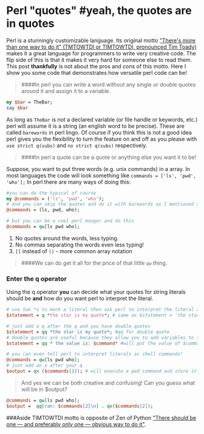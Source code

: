 # Perl "quotes" #yeah, the quotes are in quotes

Perl is a stunningly customizable language. Its original motto ["There's more than one way to do it" (TMTOWTDI or TIMTOWTDI, pronounced Tim Toady)](https://en.wikipedia.org/wiki/There%27s_more_than_one_way_to_do_it) makes it a great language for programmers to write very creative code. The flip side of this is that it makes it very hard for someone else to read them. This post **thankfully** is not about the pros and cons of this motto. Here I show you some code that demonstrates how versatile perl code can be!

>####In perl you can write a word without any single or double quotes around it and assign it to a variable. 

```perl
my $bar = TheBar;
say $bar
```
As long as `TheBar` is not a declared variable (or file handle or keywords, etc.) perl will assume it is a string (an english word to be precise). These are called  `barewords` in perl lingo. Of course if you think this is not a good idea perl gives you the flexibility to turn the feature on and off as you please with `use strict q(subs)`  and `no strict q(subs)` respectively.

>####In perl a quote can be a quote or anything else you want it to be!

Suppose, you want to put three words (e.g. unix commands) in a array. In most languages the code will look something like `commands = ['ls', 'pwd', 'who'];` In perl there are many ways of doing this:

```perl
#you can do the typical of course 
my @commands = ('ls', 'pwd', 'who');
# and you can skip the quotes and do it with barewords as I mentioned above
@commands = (ls, pwd, who); 

# but you can be a cool perl monger and do this 
@commands = qw[ls pwd who];
``` 
1. No quotes around the words, less typing.
2. No commas separating the words even less typing!
2. `[]` instead of `()` - more common array notation

>####We can do get it all for the price of that little `qw` thing.

### Enter the q operator

Using the q operator **you** can decide what your quotes for string literals should be **and** how do you want perl to interpret the literal.  

```perl
# use two *s to mark a literal then ask perl to interpret the literal as a single quoted string 
$statement = q *the star is my quote*; # same as $statement = 'the star is my quote';

# just add a q after the q and you have double quotes
$statement = qq *the star is my quote*; #qq for double quote
# double quotes are useful because they allow you to add variables to the literal
$statement = qq * the value is: $command* #will put the value of $command in the literal

# you can even tell perl to interpret literals as shell commands!
@commands = qw[ls pwd who]; 
# just add an x after your q
$output = qx ($commands[1]); # will execute a pwd command and store it in $output 

```
> And yes we can be both creative and confusing! Can you guess what will be in $output? 

```perl
@commands = qw[ls pwd who]; 
$output =  qq[ran: $commands[2]\n] . qx($commands[2]);
```


###Aside 
TIMTOWTDI motto is opposite of Zen of Python ["There should be one — and preferably only one — obvious way to do it"](https://www.python.org/dev/peps/pep-0020/). 

